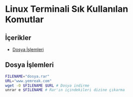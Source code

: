 # Linux Terminali Sık Kullanılan Komutlar <!-- omit in toc -->

## İçerikler <!-- omit in toc -->

- [Dosya İşlemleri](#dosya-%c4%b0%c5%9flemleri)

## Dosya İşlemleri

```sh
FILENAME="dosya.rar"
URL="www.yemreak.com"
wget -O $FILENAME $URL # Dosya indirme
unrar e $FILENAME # Rar'ın içindekileri dizine çıkarma
```
